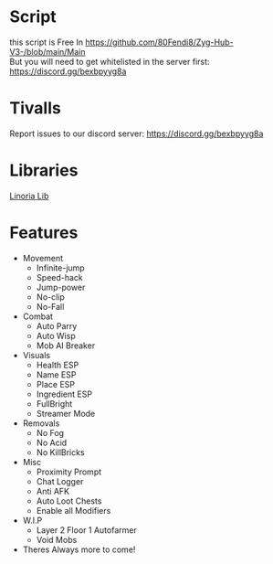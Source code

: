 # Script
this script is Free In https://github.com/80Fendi8/Zyg-Hub-V3-/blob/main/Main  
But you will need to get whitelisted in the server first: https://discord.gg/bexbpyyg8a

# Tivalls

Report issues to our discord server: https://discord.gg/bexbpyyg8a

# Libraries
[Linoria Lib](https://github.com/violin-suzutsuki/LinoriaLib)

# Features
* Movement
    * Infinite-jump
    * Speed-hack
    * Jump-power
    * No-clip
    * No-Fall
*  Combat
    *  Auto Parry
    *  Auto Wisp
    *  Mob AI Breaker
* Visuals
    * Health ESP
    * Name ESP
    * Place ESP
    * Ingredient ESP
    * FullBright
    * Streamer Mode
* Removals
    * No Fog
    * No Acid
    * No KillBricks
* Misc
    * Proximity Prompt
    * Chat Logger
    * Anti AFK
    * Auto Loot Chests
    * Enable all Modifiers
* W.I.P
    * Layer 2 Floor 1 Autofarmer
    * Void Mobs
* Theres Always more to come!
